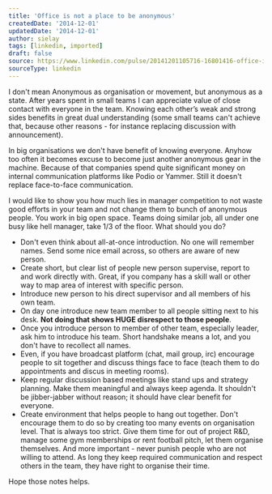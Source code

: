 ```yaml
---
title: 'Office is not a place to be anonymous'
createdDate: '2014-12-01'
updatedDate: '2014-12-01'
author: sielay
tags: [linkedin, imported]
draft: false
source: https://www.linkedin.com/pulse/20141201105716-16801416-office-is-not-a-place-to-be-anonymous/
sourceType: linkedin
---
```


I don't mean Anonymous as organisation or movement, but anonymous as a state. After years spent in small teams I can appreciate value of close contact with everyone in the team. Knowing each other’s weak and strong sides benefits in great dual understanding (some small teams can't achieve that, because other reasons - for instance replacing discussion with announcement).

In big organisations we don't have benefit of knowing everyone. Anyhow too often it becomes excuse to become just another anonymous gear in the machine. Because of that companies spend quite significant money on internal communication platforms like Podio or Yammer. Still it doesn't replace face-to-face communication.

I would like to show you how much lies in manager competition to not waste good efforts in your team and not change them to bunch of anonymous people. You work in big open space. Teams doing similar job, all under one busy like hell manager, take 1/3 of the floor. What should you do?

 * Don't even think about all-at-once introduction. No one will remember names. Send some nice email across, so others are aware of new person.
 * Create short, but clear list of people new person supervise, report to and work directly with. Great, if you company has a skill wall or other way to map area of interest with specific person.
 * Introduce new person to his direct supervisor and all members of his own team.
 * On day one introduce new team member to all people sitting next to his desk. **Not doing that shows HUGE disrespect to those people**.
 * Once you introduce person to member of other team, especially leader, ask him to introduce his team. Short handshake means a lot, and you don't have to recollect all names.
 * Even, if you have broadcast platform (chat, mail group, irc) encourage people to sit together and discuss things face to face (teach them to do appointments and discus in meeting rooms).
 * Keep regular discussion based meetings like stand ups and strategy planning. Make them meaningful and always keep agenda. It shouldn't be jibber-jabber without reason; it should have clear benefit for everyone.
 * Create environment that helps people to hang out together. Don't encourage them to do so by creating too many events on organisation level. That is always too strict. Give them time for out of project R&D, manage some gym memberships or rent football pitch, let them organise themselves. And more important - never punish people who are not willing to attend. As long they keep required communication and respect others in the team, they have right to organise their time.

Hope those notes helps.


